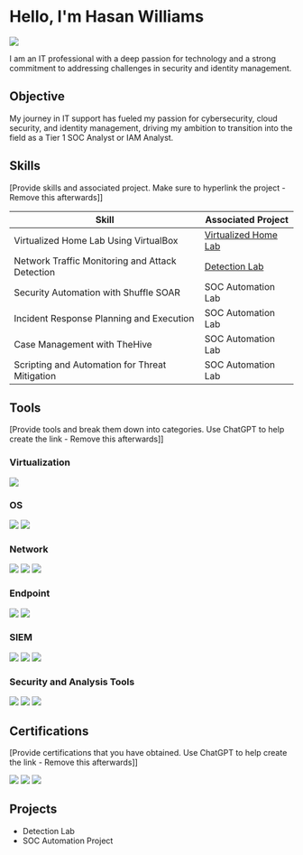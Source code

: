 # Hello, I'm Hasan Williams
<a href="https://linkedin.com/in/Hasanwilliams"><img src="https://img.shields.io/badge/-LinkedIn-0072b1?&style=for-the-badge&logo=linkedin&logoColor=white" /></a>

I am an IT professional with a deep passion for technology and a strong commitment to addressing challenges in security and identity management.

## Objective
My journey in IT support has fueled my passion for cybersecurity, cloud security, and identity management, driving my ambition to transition into the field as a Tier 1 SOC Analyst or IAM Analyst.

## Skills
[Provide skills and associated project. Make sure to hyperlink the project - Remove this afterwards]]

| Skill                                         | Associated Project         |
|-----------------------------------------------|----------------------------|
| Virtualized Home Lab Using VirtualBox          | <a href="https://google.com">Virtualized Home Lab</a>|
| Network Traffic Monitoring and Attack Detection | <a href="https://google.com">Detection Lab</a>|
| Security Automation with Shuffle SOAR         | SOC Automation Lab|
| Incident Response Planning and Execution      | SOC Automation Lab|
| Case Management with TheHive                  | SOC Automation Lab|
| Scripting and Automation for Threat Mitigation | SOC Automation Lab|

## Tools
[Provide tools and break them down into categories. Use ChatGPT to help create the link - Remove this afterwards]]

### Virtualization
<div>
    <img src="https://img.shields.io/badge/-VirtualBox-183A61?&style=for-the-badge&logo=VirtualBox&logoColor=white" />
</div>

### OS
<div>
    <img src="https://img.shields.io/badge/-Ubuntu-E95420?&style=for-the-badge&logo=Ubuntu&logoColor=white" />
    <img src="https://img.shields.io/badge/-Kali%20Linux-557C94?&style=for-the-badge&logo=Kali%20Linux&logoColor=white" />
</div>

### Network
<div>
    <img src="https://img.shields.io/badge/-Wireshark-1679A7?&style=for-the-badge&logo=Wireshark&logoColor=white" />
    <img src="https://img.shields.io/badge/-NAT%20Network-0A84FF?&style=for-the-badge&logo=network&logoColor=white" />
    <img src="https://img.shields.io/badge/-UFW%20(Uncomplicated%20Firewall)-2E7D32?&style=for-the-badge&logo=firewall&logoColor=white" />
</div>

### Endpoint
<div>
    <img src="https://img.shields.io/badge/-Microsoft_Defender_for_Endpoint-00A4EF?&style=for-the-badge&logo=Microsoft&logoColor=white" />
    <img src="https://img.shields.io/badge/-Velociraptor-4B275F?&style=for-the-badge&logo=Velociraptor&logoColor=white" />
</div>

### SIEM
<div>
    <img src="https://img.shields.io/badge/-Microsoft_Sentinel-0078D4?&style=for-the-badge&logo=Microsoft&logoColor=white" />
    <img src="https://img.shields.io/badge/-Splunk-000000?&style=for-the-badge&logo=Splunk&logoColor=white" />
    <img src="https://img.shields.io/badge/-Elastic-005571?&style=for-the-badge&logo=Elastic&logoColor=white" />
</div>

### Security and Analysis Tools
<div>
    <img src="https://img.shields.io/badge/-Nmap-4479A1?&style=for-the-badge&logo=Nmap&logoColor=white" />
    <img src="https://img.shields.io/badge/-Wireshark-1679A7?&style=for-the-badge&logo=Wireshark&logoColor=white" />
    <img src="https://img.shields.io/badge/-Metasploit-5A2C9A?&style=for-the-badge&logo=metasploit&logoColor=white" />
</div>

## Certifications
[Provide certifications that you have obtained. Use ChatGPT to help create the link - Remove this afterwards]]
<div>
<img src="https://img.shields.io/badge/-Security%2B-FF0000?&style=for-the-badge&logo=CompTIA&logoColor=white" />
<img src="https://img.shields.io/badge/-AWS%20Solutions%20Architect-232F3E?&style=for-the-badge&logo=Amazon%20AWS&logoColor=white" />
<img src="https://img.shields.io/badge/-Google%20Technical%20Support%20Cert-4285F4?&style=for-the-badge&logo=Google&logoColor=white" />
</div>

## Projects
- Detection Lab
- SOC Automation Project

